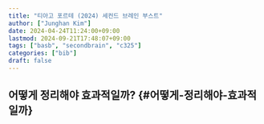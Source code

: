 ```yaml
---
title: "티아고 포르테 (2024) 세컨드 브레인 부스트"
author: ["Junghan Kim"]
date: 2024-04-24T11:24:00+09:00
lastmod: 2024-09-21T17:48:07+09:00
tags: ["basb", "secondbrain", "c325"]
categories: ["bib"]
draft: false
---
```


## 어떻게 정리해야 효과적일까? {#어떻게-정리해야-효과적일까}

